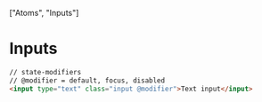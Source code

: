 ["Atoms", "Inputs"]
# Inputs

```html
// state-modifiers
// @modifier = default, focus, disabled
<input type="text" class="input @modifier">Text input</input>
```